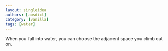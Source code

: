 ```yaml
---
layout: singleidea
authors: [aosdict]
category: [vanilla]
tags: [water]
---
```

When you fall into water, you can choose the adjacent space you climb out on.
